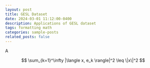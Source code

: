 ```yaml
---
layout: post
title: GESL Dataset
date: 2024-03-01 11:12:00-0400
description: Applications of GESL dataset
tags: formatting math
categories: sample-posts
related_posts: false
---
```


A

$$
\sum_{k=1}^\infty |\langle x, e_k \rangle|^2 \leq \|x\|^2
$$
